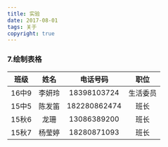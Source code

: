 ```yaml
---
title: 实验 
date: 2017-08-01 
tags: 关于 
copyright: true
---
```



### 7.绘制表格

| 班级       |姓名   |  电话号码  | 职位
| :--------:   |:-----:  | :----:  | :----: |
|   16中9  | 李妍玲 |   18398103724     |   生活委员 |
|      15中5   |   陈发笛 |   182280862474 |  班长|
| 15秋6  |    龙珊 |  13086389200 | 班长 |
| 15秋7 |杨莹婷 |  18280871093 | 班长 |
